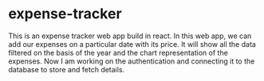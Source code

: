 # expense-tracker
This is an expense tracker web app build in react. In this web app, we can add our expenses on a particular date with its price. It will show all the data filtered on the basis of the year and the chart representation of the expenses. Now I am working on the authentication and connecting it to the database to store and fetch details.
